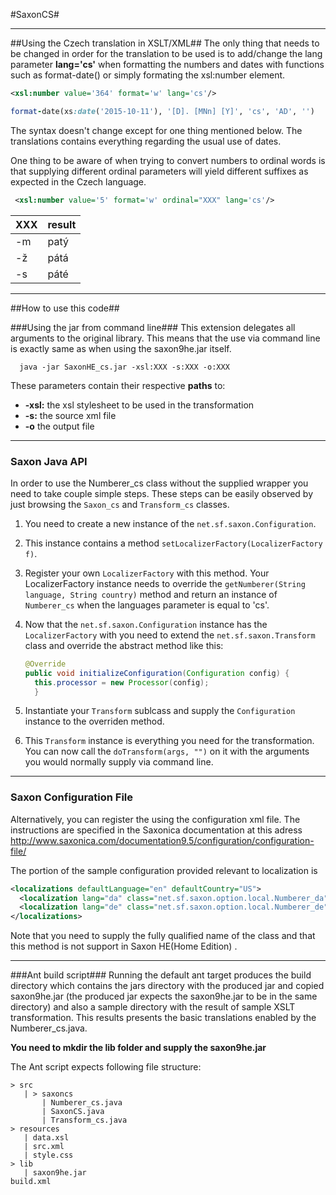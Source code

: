 ﻿#SaxonCS#


----------


##Using the Czech translation in XSLT/XML##
The only thing that needs to be changed in order for the translation to be used is to add/change the lang parameter **lang='cs'** when formatting the numbers and dates with functions such as format-date() or simply formating the xsl:number element.
```xml
<xsl:number value='364' format='w' lang='cs'/>
```

```ruby
format-date(xs:date('2015-10-11'), '[D]. [MNn] [Y]', 'cs', 'AD', '')
```
The syntax doesn't change except for one thing mentioned below. The translations contains everything regarding the usual use of dates.

One thing to be aware of when trying to convert numbers to ordinal words is that supplying different ordinal parameters will yield different suffixes as expected in the Czech language.
```xml
 <xsl:number value='5' format='w' ordinal="XXX" lang='cs'/>
```

|  XXX |  result |
|------|---------|
| -m   |  patý   |
| -ž   |  pátá   |
| -s   |  páté   |


----------


##How to use this code##

###Using the jar from command line###
This extension delegates all arguments to the original library. This means that the use via command line is exactly same as when using the saxon9he.jar itself.
```
  java -jar SaxonHE_cs.jar -xsl:XXX -s:XXX -o:XXX
```
These parameters contain their respective **paths** to:

 - **-xsl:** the xsl stylesheet to be used in the transformation
 - **-s:** the source xml file
 - **-o** the output file


------------------
### Saxon Java API ###
In order to use the Numberer_cs class without the supplied wrapper you need to
take couple simple steps. These steps can be easily observed by just browsing the
```Saxon_cs``` and ```Transform_cs``` classes.

1. You need to create a new instance of the ```net.sf.saxon.Configuration```.
2. This instance contains a method ```setLocalizerFactory(LocalizerFactory f)```.
3. Register your own ```LocalizerFactory``` with this method.
   Your LocalizerFactory instance needs to override the ```getNumberer(String language, String country)```
method and return an instance of ```Numberer_cs``` when the languages parameter is equal
to 'cs'.
4. Now that the ```net.sf.saxon.Configuration``` instance has the ```LocalizerFactory``` with
   you need to extend the ```net.sf.saxon.Transform``` class and override the abstract method
   like this:
   ```java
   @Override
   public void initializeConfiguration(Configuration config) {
     this.processor = new Processor(config);
     }
   ```

5. Instantiate your ```Transform``` sublcass and supply the ```Configuration``` instance
   to the overriden method.

6. This ```Transform``` instance is everything you need for the transformation.
   You can now call the ```doTransform(args, "")``` on it with the arguments you would normally
   supply via command line.


------------------

### Saxon Configuration File ###

 Alternatively, you can register the using the configuration xml file.
 The instructions are specified in the Saxonica documentation at
 this adress http://www.saxonica.com/documentation9.5/configuration/configuration-file/

 The portion of the sample configuration provided relevant to localization is
 ```xml
 <localizations defaultLanguage="en" defaultCountry="US">
   <localization lang="da" class="net.sf.saxon.option.local.Numberer_da"/>
   <localization lang="de" class="net.sf.saxon.option.local.Numberer_de"/>
 </localizations>
 ```

 Note that you need to supply the fully qualified name of the class and that this
 method is not support in Saxon HE(Home Edition) .

----------

###Ant build script###
Running the default ant target produces the build directory which contains the jars directory with the produced jar and copied saxon9he.jar (the produced jar expects the saxon9he.jar to be in the same directory) and also a sample directory with the result of sample XSLT transformation. This results presents the basic translations enabled by the Numberer_cs.java.

**You need to mkdir the lib folder and supply the saxon9he.jar**



The Ant script expects following file structure:
```
> src
   | > saxoncs
       | Numberer_cs.java
       | SaxonCS.java
       | Transform_cs.java
> resources
   | data.xsl
   | src.xml
   | style.css
> lib
   | saxon9he.jar
build.xml
```
